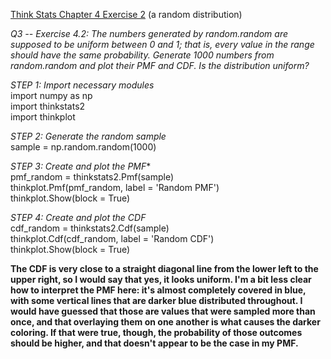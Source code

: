 [Think Stats Chapter 4 Exercise 2](http://greenteapress.com/thinkstats2/html/thinkstats2005.html#toc41) (a random distribution)

*Q3 -- Exercise 4.2:  The numbers generated by random.random are supposed to be uniform between 0 and 1; that is, every value in the range should have the same probability. Generate 1000 numbers from random.random and plot their PMF and CDF. Is the distribution uniform?*  

*STEP 1: Import necessary modules*  
import numpy as np  
import thinkstats2  
import thinkplot  

*STEP 2: Generate the random sample*  
sample = np.random.random(1000)  

*STEP 3: Create and plot the PMF**  
pmf_random = thinkstats2.Pmf(sample)  
thinkplot.Pmf(pmf_random, label = 'Random PMF')  
thinkplot.Show(block = True)  

*STEP 4: Create and plot the CDF*  
cdf_random = thinkstats2.Cdf(sample)  
thinkplot.Cdf(cdf_random, label = 'Random CDF')  
thinkplot.Show(block = True)  

**The CDF is very close to a straight diagonal line from the lower left to the upper right, so I would say that yes, it looks uniform. I'm a bit less clear how to interpret the PMF here: it's almost completely covered in blue, with some vertical lines that are darker blue distributed throughout. I would have guessed that those are values that were sampled more than once, and that overlaying them on one another is what causes the darker coloring.  If that were true, though, the probability of those outcomes should be higher, and that doesn't appear to be the case in my PMF.**  
